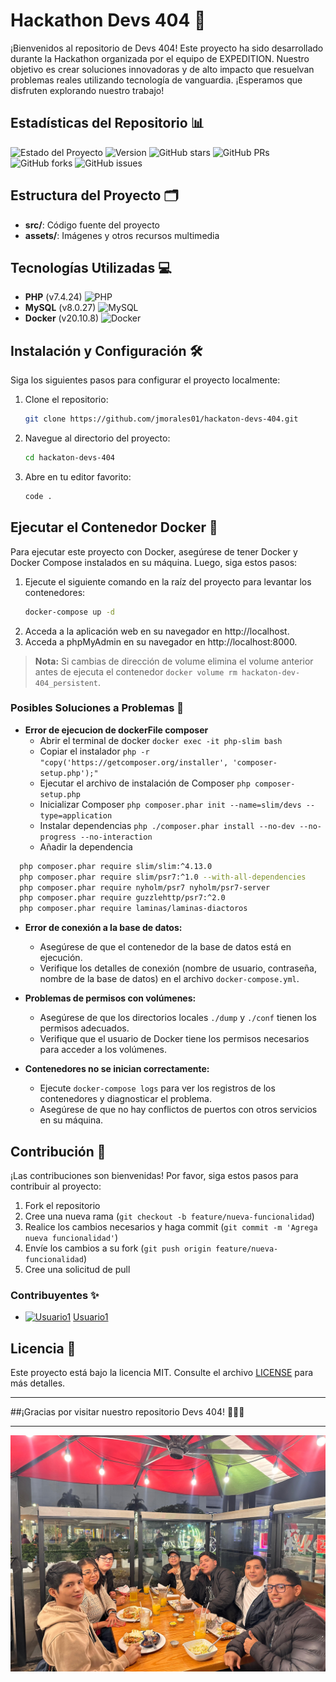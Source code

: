 
# Hackathon Devs 404 🚀

¡Bienvenidos al repositorio de Devs 404! Este proyecto ha sido desarrollado durante la Hackathon organizada por el equipo de EXPEDITION. Nuestro objetivo es crear soluciones innovadoras y de alto impacto que resuelvan problemas reales utilizando tecnología de vanguardia. ¡Esperamos que disfruten explorando nuestro trabajo!

## Estadísticas del Repositorio 📊

![Estado del Proyecto](https://img.shields.io/badge/estado-en%20desarrollo-brightgreen)
![Version](https://img.shields.io/badge/version-1.0.0-blue)
![GitHub stars](https://img.shields.io/github/stars/jmorales01/hackaton-devs-404)
![GitHub PRs](https://img.shields.io/github/issues-pr/jmorales01/hackaton-devs-404)
![GitHub forks](https://img.shields.io/github/forks/jmorales01/hackaton-devs-404)
![GitHub issues](https://img.shields.io/github/issues/jmorales01/hackaton-devs-404)


## Estructura del Proyecto 🗂️

- **src/**: Código fuente del proyecto
- **assets/**: Imágenes y otros recursos multimedia


## Tecnologías Utilizadas 💻

- **PHP** (v7.4.24) ![PHP](https://img.icons8.com/color/48/000000/php.png)
- **MySQL** (v8.0.27) ![MySQL](https://img.icons8.com/color/48/000000/mysql.png)
- **Docker** (v20.10.8) ![Docker](https://img.icons8.com/color/48/000000/docker.png)


## Instalación y Configuración 🛠️

Siga los siguientes pasos para configurar el proyecto localmente:

1. Clone el repositorio:
   ```bash
   git clone https://github.com/jmorales01/hackaton-devs-404.git
   ```
2. Navegue al directorio del proyecto:
   ```bash
   cd hackaton-devs-404
   ```
3. Abre en tu editor favorito:
   ```bash
   code .
   ```


## Ejecutar el Contenedor Docker 🐳

Para ejecutar este proyecto con Docker, asegúrese de tener Docker y Docker Compose instalados en su máquina. Luego, siga estos pasos:

1. Ejecute el siguiente comando en la raíz del proyecto para levantar los contenedores:
   ```bash
   docker-compose up -d
   ```
2. Acceda a la aplicación web en su navegador en http://localhost.
3. Acceda a phpMyAdmin en su navegador en http://localhost:8000.

> **Nota:** Si cambias de dirección de volume elimina el volume anterior antes de ejecuta el contenedor `docker volume rm hackaton-dev-404_persistent`.

### Posibles Soluciones a Problemas 🔧

- **Error de ejecucion de dockerFile composer**
  - Abrir el terminal de docker `docker exec -it php-slim bash`
  - Copiar el instalador `php -r "copy('https://getcomposer.org/installer', 'composer-setup.php');"`
  - Ejecutar el archivo de instalación de Composer `php composer-setup.php`
  - Inicializar Composer `php composer.phar init --name=slim/devs --type=application`
  - Instalar dependencias  `php ./composer.phar install --no-dev --no-progress --no-interaction`
  - Añadir la dependencia 
```bash
  php composer.phar require slim/slim:^4.13.0
  php composer.phar require slim/psr7:^1.0 --with-all-dependencies
  php composer.phar require nyholm/psr7 nyholm/psr7-server
  php composer.phar require guzzlehttp/psr7:^2.0
  php composer.phar require laminas/laminas-diactoros
```

- **Error de conexión a la base de datos:**
  - Asegúrese de que el contenedor de la base de datos está en ejecución.
  - Verifique los detalles de conexión (nombre de usuario, contraseña, nombre de la base de datos) en el archivo `docker-compose.yml`.

- **Problemas de permisos con volúmenes:**
  - Asegúrese de que los directorios locales `./dump` y `./conf` tienen los permisos adecuados.
  - Verifique que el usuario de Docker tiene los permisos necesarios para acceder a los volúmenes.

- **Contenedores no se inician correctamente:**
  - Ejecute `docker-compose logs` para ver los registros de los contenedores y diagnosticar el problema.
  - Asegúrese de que no hay conflictos de puertos con otros servicios en su máquina.


## Contribución 🤝

¡Las contribuciones son bienvenidas! Por favor, siga estos pasos para contribuir al proyecto:

1. Fork el repositorio
2. Cree una nueva rama (`git checkout -b feature/nueva-funcionalidad`)
3. Realice los cambios necesarios y haga commit (`git commit -m 'Agrega nueva funcionalidad'`)
4. Envíe los cambios a su fork (`git push origin feature/nueva-funcionalidad`)
5. Cree una solicitud de pull

### Contribuyentes ✨

- [![Usuario1](https://avatars.githubusercontent.com/u/usuario1?v=3&s=48)](https://github.com/usuario1) [Usuario1](https://github.com/usuario1)

## Licencia 📄

Este proyecto está bajo la licencia MIT. Consulte el archivo [LICENSE](LICENSE) para más detalles.

---

##¡Gracias por visitar nuestro repositorio Devs 404! 🌟🧑‍💻


---
<div align="center">
  <img src="./public/images/devs 404.jpg">
</div>

